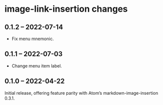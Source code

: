 # image-link-insertion changes

## 0.1.2 – 2022-07-14
- Fix menu mnemonic.

## 0.1.1 – 2022-07-03
- Change menu item label.

## 0.1.0 – 2022-04-22
Initial release, offering feature parity with Atom’s markdown-image-insertion 0.3.1.
